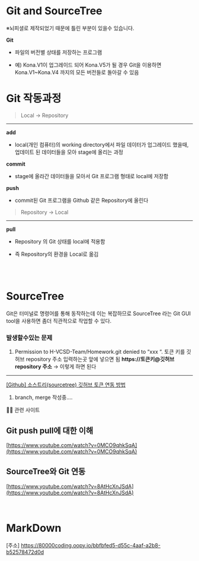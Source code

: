 # Git and SourceTree


※뇌피셜로 제작되었기 때문에 틀린 부분이 있을수 있습니다.

**Git**

- 파일의 버전별 상태를 저장하는 프로그램

- 예) Kona.V1이 업그레이드 되어 Kona.V5가 될 경우 Git을 이용하면 Kona.V1~Kona.V4 까지의 모든 버전들로 돌아갈 수 있음

# Git 작동과정

> Local → Repository
> 

---

**add**

- local(개인 컴퓨터)의 working directory에서 파일 데이터가 업그레이드 했을때, 업데이트 된 데이터들을 모아 stage에 올리는 과정

**commit**

- stage에 올라간 데이터들을 모아서 Git 프로그램 형태로 local에 저장함

**push**

- commit된 Git 프로그램을 Github 같은 Repository에 올린다

> Repository → Local
> 

---

**pull**

- Repository 의 Git 상태를 local에 적용함

- 즉 Repository의 환경을 Local로 옮김

<br/>
<br/>

# SourceTree

Git은 터미널로 명령어를 통해 동작하는데 이는 복잡하므로 SourceTree 라는 Git GUI tool을 사용하면 좀더 직관적으로 작업할 수 있다.

### 발생할수있는 문제

1. Permission to H-VCSD-Team/Homework.git denied to “xxx “.
토큰 키를 깃허브 repository 주소 입력하는곳 앞에 넣으면 됨
**https://토큰키@깃허브 repository 주소** → 이렇게 하면 된다
********

[[Github] 소스트리(sourcetree) 깃허브 토큰 연동 방법](https://ssimplay.tistory.com/787)

1. branch, merge
작성중…. 

<aside>
✍🏻 관련 사이트

</aside>

## Git push pull에 대한 이해

[https://www.youtube.com/watch?v=0MCO9qhkSqA](https://www.youtube.com/watch?v=0MCO9qhkSqA)

## SourceTree와 Git 연동

[https://www.youtube.com/watch?v=8AtHcXnJSdA](https://www.youtube.com/watch?v=8AtHcXnJSdA)

<br/>

# MarkDown

[주소] https://80000coding.oopy.io/bbfbfed5-d55c-4aaf-a2b8-b52578472d0d
